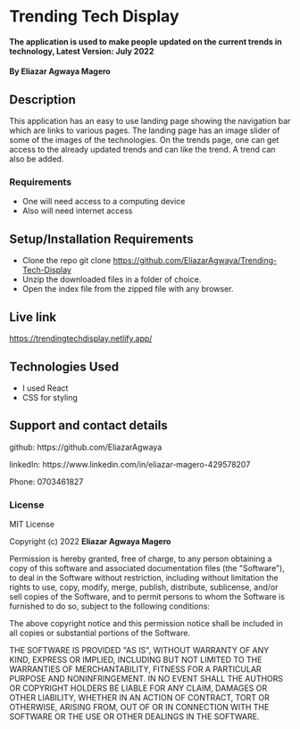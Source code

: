 # Trending Tech Display

#### The application is used to make people updated on the current trends in technology, Latest Version: July 2022

#### By **Eliazar Agwaya Magero**

## Description

This application has an easy to use landing page showing the navigation bar which are links to various pages. The landing page has an image slider of some of the images of the technologies. On the trends page, one can get access to the already updated trends and can like the trend. A trend can also be added.

### Requirements

- One will need access to a computing device
- Also will need internet access

## Setup/Installation Requirements

- Clone the repo git clone https://github.com/EliazarAgwaya/Trending-Tech-Display
- Unzip the downloaded files in a folder of choice.
- Open the index file from the zipped file with any browser.

## Live link

https://trendingtechdisplay.netlify.app/

## Technologies Used

- I used React
- CSS for styling

## Support and contact details

<p>github: https://github.com/EliazarAgwaya</p>
<p>linkedIn: https://www.linkedin.com/in/eliazar-magero-429578207</p>
<p>Phone: 0703461827</p>

### License

MIT License

Copyright (c) 2022 **Eliazar Agwaya Magero**

Permission is hereby granted, free of charge, to any person obtaining a copy
of this software and associated documentation files (the "Software"), to deal
in the Software without restriction, including without limitation the rights
to use, copy, modify, merge, publish, distribute, sublicense, and/or sell
copies of the Software, and to permit persons to whom the Software is
furnished to do so, subject to the following conditions:

The above copyright notice and this permission notice shall be included in all
copies or substantial portions of the Software.

THE SOFTWARE IS PROVIDED "AS IS", WITHOUT WARRANTY OF ANY KIND, EXPRESS OR
IMPLIED, INCLUDING BUT NOT LIMITED TO THE WARRANTIES OF MERCHANTABILITY,
FITNESS FOR A PARTICULAR PURPOSE AND NONINFRINGEMENT. IN NO EVENT SHALL THE
AUTHORS OR COPYRIGHT HOLDERS BE LIABLE FOR ANY CLAIM, DAMAGES OR OTHER
LIABILITY, WHETHER IN AN ACTION OF CONTRACT, TORT OR OTHERWISE, ARISING FROM,
OUT OF OR IN CONNECTION WITH THE SOFTWARE OR THE USE OR OTHER DEALINGS IN THE
SOFTWARE.
